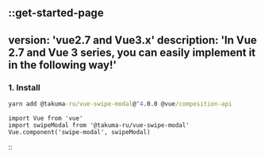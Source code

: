 ::get-started-page
---
version: 'vue2.7 and Vue3.x'
description: 'In Vue 2.7 and Vue 3 series, you can easily implement it in the following way!'
---

### 1. Install

```cmd
yarn add @takuma-ru/vue-swipe-modal@^4.0.0 @vue/composition-api
```

```js{}[@/plugins/swipe-modal.js]
import Vue from 'vue'
import swipeModal from '@takuma-ru/vue-swipe-modal'
Vue.component('swipe-modal', swipeModal)
```

::
